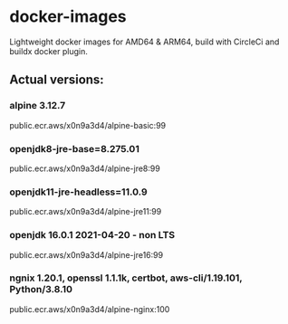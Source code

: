 # docker-images

Lightweight docker images for AMD64 & ARM64, build with CircleCi and buildx docker plugin.

## Actual versions:

### alpine 3.12.7

public.ecr.aws/x0n9a3d4/alpine-basic:99

### openjdk8-jre-base=8.275.01

public.ecr.aws/x0n9a3d4/alpine-jre8:99

### openjdk11-jre-headless=11.0.9

public.ecr.aws/x0n9a3d4/alpine-jre11:99

### openjdk 16.0.1 2021-04-20 - non LTS

public.ecr.aws/x0n9a3d4/alpine-jre16:99

### ngnix 1.20.1, openssl 1.1.1k, certbot, aws-cli/1.19.101, Python/3.8.10

public.ecr.aws/x0n9a3d4/alpine-nginx:100
